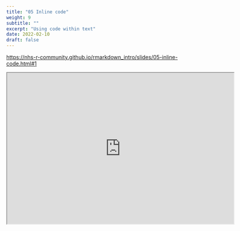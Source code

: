 ```yaml
---
title: "05 Inline code"
weight: 9
subtitle: ""
excerpt: "Using code within text"
date: 2022-02-10
draft: false
---
```


https://nhs-r-community.github.io/rmarkdown_intro/slides/05-inline-code.html#1

<iframe src="https://nhs-r-community.github.io/rmarkdown_intro/slides/05-inline-code.html#1" width="600" height="400" loading="lazy" allowfullscreen></iframe> <script>fitvids('.shareagain', {players: 'iframe'});</script>

